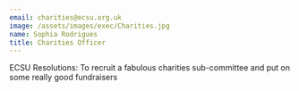 ```yaml
---
email: charities@ecsu.org.uk
image: /assets/images/exec/Charities.jpg
name: Sophia Rodrigues 
title: Charities Officer
---
```


ECSU Resolutions: To recruit a fabulous charities sub-committee and put on some really good fundraisers

